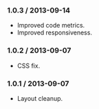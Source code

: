 ### 1.0.3 / 2013-09-14

* Improved code metrics.
* Improved responsiveness.

### 1.0.2 / 2013-09-07

* CSS fix.

### 1.0.1 / 2013-09-07

* Layout cleanup.
